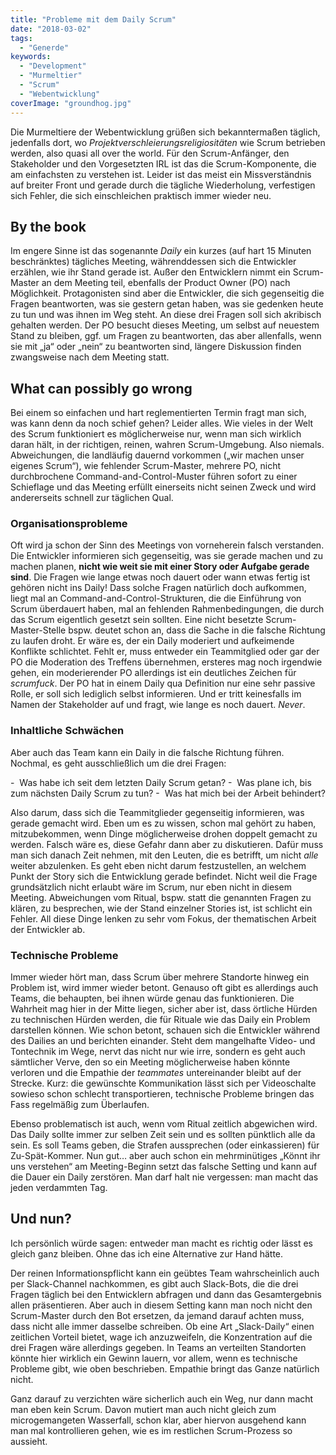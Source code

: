 ```yaml
---
title: "Probleme mit dem Daily Scrum"
date: "2018-03-02"
tags:
  - "Generde"
keywords:
  - "Development"
  - "Murmeltier"
  - "Scrum"
  - "Webentwicklung"
coverImage: "groundhog.jpg"
---
```


Die Murmeltiere der Webentwicklung grüßen sich bekanntermaßen täglich, jedenfalls dort, wo _Projektverschleierungsreligiositäten_ wie Scrum betrieben werden, also quasi all over the world. Für den Scrum-Anfänger, den Stakeholder und den Vorgesetzten IRL ist das die Scrum-Komponente, die am einfachsten zu verstehen ist. Leider ist das meist ein Missverständnis auf breiter Front und gerade durch die tägliche Wiederholung, verfestigen sich Fehler, die sich einschleichen praktisch immer wieder neu.

## By the book

Im engere Sinne ist das sogenannte _Daily_ ein kurzes (auf hart 15 Minuten beschränktes) tägliches Meeting, währenddessen sich die Entwickler erzählen, wie ihr Stand gerade ist. Außer den Entwicklern nimmt ein Scrum-Master an dem Meeting teil, ebenfalls der Product Owner (PO) nach Möglichkeit. Protagonisten sind aber die Entwickler, die sich gegenseitig die Fragen beantworten, was sie gestern getan haben, was sie gedenken heute zu tun und was ihnen im Weg steht. An diese drei Fragen soll sich akribisch gehalten werden. Der PO besucht dieses Meeting, um selbst auf neuestem Stand zu bleiben, ggf. um Fragen zu beantworten, das aber allenfalls, wenn sie mit „ja“ oder „nein“ zu beantworten sind, längere Diskussion finden zwangsweise nach dem Meeting statt.

## What can possibly go wrong

Bei einem so einfachen und hart reglementierten Termin fragt man sich, was kann denn da noch schief gehen? Leider alles. Wie vieles in der Welt des Scrum funktioniert es möglicherweise nur, wenn man sich wirklich daran hält, in der richtigen, reinen, wahren Scrum-Umgebung. Also niemals. Abweichungen, die landläufig dauernd vorkommen („wir machen unser eigenes Scrum“), wie fehlender Scrum-Master, mehrere PO, nicht durchbrochene Command-and-Control-Muster führen sofort zu einer Schieflage und das Meeting erfüllt einerseits nicht seinen Zweck und wird andererseits schnell zur täglichen Qual.

### Organisationsprobleme

Oft wird ja schon der Sinn des Meetings von vorneherein falsch verstanden. Die Entwickler informieren sich gegenseitig, was sie gerade machen und zu machen planen, **nicht wie weit sie mit einer Story oder Aufgabe gerade sind**. Die Fragen wie lange etwas noch dauert oder wann etwas fertig ist gehören nicht ins Daily! Dass solche Fragen natürlich doch aufkommen, liegt mal an Command-and-Control-Strukturen, die die Einführung von Scrum überdauert haben, mal an fehlenden Rahmenbedingungen, die durch das Scrum eigentlich gesetzt sein sollten. Eine nicht besetzte Scrum-Master-Stelle bspw. deutet schon an, dass die Sache in die falsche Richtung zu laufen droht. Er wäre es, der ein Daily moderiert und aufkeimende Konflikte schlichtet. Fehlt er, muss entweder ein Teammitglied oder gar der PO die Moderation des Treffens übernehmen, ersteres mag noch irgendwie gehen, ein moderierender PO allerdings ist ein deutliches Zeichen für _scrumfuck_. Der PO hat in einem Daily qua Definition nur eine sehr passive Rolle, er soll sich lediglich selbst informieren. Und er tritt keinesfalls im Namen der Stakeholder auf und fragt, wie lange es noch dauert. _Never_.

### Inhaltliche Schwächen

Aber auch das Team kann ein Daily in die falsche Richtung führen. Nochmal, es geht ausschließlich um die drei Fragen:

\-  Was habe ich seit dem letzten Daily Scrum getan? -  Was plane ich, bis zum nächsten Daily Scrum zu tun? -  Was hat mich bei der Arbeit behindert?

Also darum, dass sich die Teammitglieder gegenseitig informieren, was gerade gemacht wird. Eben um es zu wissen, schon mal gehört zu haben, mitzubekommen, wenn Dinge möglicherweise drohen doppelt gemacht zu werden. Falsch wäre es, diese Gefahr dann aber zu diskutieren. Dafür muss man sich danach Zeit nehmen, mit den Leuten, die es betrifft, um nicht _alle_ weiter abzulenken. Es geht eben nicht darum festzustellen, an welchem Punkt der Story sich die Entwicklung gerade befindet. Nicht weil die Frage grundsätzlich nicht erlaubt wäre im Scrum, nur eben nicht in diesem Meeting. Abweichungen vom Ritual, bspw. statt die genannten Fragen zu klären, zu besprechen, wie der Stand einzelner Stories ist, ist schlicht ein Fehler. All diese Dinge lenken zu sehr vom Fokus, der thematischen Arbeit der Entwickler ab.

### Technische Probleme

Immer wieder hört man, dass Scrum über mehrere Standorte hinweg ein Problem ist, wird immer wieder betont. Genauso oft gibt es allerdings auch Teams, die behaupten, bei ihnen würde genau das funktionieren. Die Wahrheit mag hier in der Mitte liegen, sicher aber ist, dass örtliche Hürden zu technischen Hürden werden, die für Rituale wie das Daily ein Problem darstellen können. Wie schon betont, schauen sich die Entwickler während des Dailies an und berichten einander. Steht dem mangelhafte Video- und Tontechnik im Wege, nervt das nicht nur wie irre, sondern es geht auch sämtlicher Verve, den so ein Meeting möglicherweise haben könnte verloren und die Empathie der _teammates_ untereinander bleibt auf der Strecke. Kurz: die gewünschte Kommunikation lässt sich per Videoschalte sowieso schon schlecht transportieren, technische Probleme bringen das Fass regelmäßig zum Überlaufen.

Ebenso problematisch ist auch, wenn vom Ritual zeitlich abgewichen wird. Das Daily sollte immer zur selben Zeit sein und es sollten pünktlich alle da sein. Es soll Teams geben, die Strafen aussprechen (oder einkassieren) für Zu-Spät-Kommer. Nun gut… aber auch schon ein mehrminütiges „Könnt ihr uns verstehen“ am Meeting-Beginn setzt das falsche Setting und kann auf die Dauer ein Daily zerstören. Man darf halt nie vergessen: man macht das jeden verdammten Tag.

## Und nun?

Ich persönlich würde sagen: entweder man macht es richtig oder lässt es gleich ganz bleiben. Ohne das ich eine Alternative zur Hand hätte.

Der reinen Informationspflicht kann ein geübtes Team wahrscheinlich auch per Slack-Channel nachkommen, es gibt auch Slack-Bots, die die drei Fragen täglich bei den Entwicklern abfragen und dann das Gesamtergebnis allen präsentieren. Aber auch in diesem Setting kann man noch nicht den Scrum-Master durch den Bot ersetzen, da jemand darauf achten muss, dass nicht alle immer dasselbe schreiben. Ob eine Art „Slack-Daily“ einen zeitlichen Vorteil bietet, wage ich anzuzweifeln, die Konzentration auf die drei Fragen wäre allerdings gegeben. In Teams an verteilten Standorten könnte hier wirklich ein Gewinn lauern, vor allem, wenn es technische Probleme gibt, wie oben beschrieben. Empathie bringt das Ganze natürlich nicht.

Ganz darauf zu verzichten wäre sicherlich auch ein Weg, nur dann macht man eben kein Scrum. Davon mutiert man auch nicht gleich zum microgemangeten Wasserfall, schon klar, aber hiervon ausgehend kann man mal kontrollieren gehen, wie es im restlichen Scrum-Prozess so aussieht.

